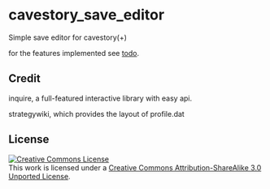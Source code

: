 # cavestory_save_editor

Simple save editor for cavestory(+)

for the features implemented see [todo](todo.md).

## Credit

inquire, a full-featured interactive library with easy api.

strategywiki, which provides the layout of profile.dat

## License

<a rel="license" href="http://creativecommons.org/licenses/by-sa/3.0/"><img alt="Creative Commons License" style="border-width:0" src="https://i.creativecommons.org/l/by-sa/3.0/80x15.png" /></a><br />This work is licensed under a <a rel="license" href="http://creativecommons.org/licenses/by-sa/3.0/">Creative Commons Attribution-ShareAlike 3.0 Unported License</a>.

